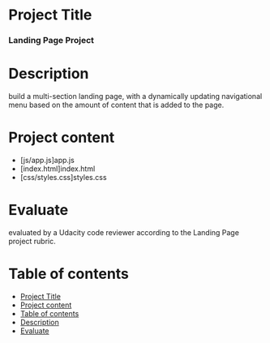 # Project Title

### Landing Page Project

# Description
build a multi-section landing page, with a dynamically updating navigational menu based on the amount of content that is added to the page.

# Project content
- [js/app.js]app.js
- [index.html]index.html
- [css/styles.css]styles.css

# Evaluate
evaluated by a Udacity code reviewer according to the Landing Page project rubric.

# Table of contents
- [Project Title](#project-title)
- [Project content](#Project-content)
- [Table of contents](#table-of-contents)
- [Description](#Description)
- [Evaluate](#Evaluate)